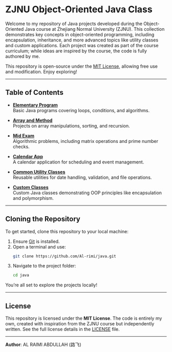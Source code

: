 # ZJNU Object-Oriented Java Class

Welcome to my repository of Java projects developed during the Object-Oriented Java course at Zhejiang Normal University (ZJNU). This collection demonstrates key concepts in object-oriented programming, including encapsulation, inheritance, and more advanced topics like utility classes and custom applications. Each project was created as part of the course curriculum; while ideas are inspired by the course, the code is fully authored by me.

This repository is open-source under the [MIT License](LICENSE), allowing free use and modification. Enjoy exploring!

---

## Table of Contents

- **[Elementary Program](./Elementary-Program)**  
  Basic Java programs covering loops, conditions, and algorithms.

- **[Array and Method](./Array-and-Method)**  
  Projects on array manipulations, sorting, and recursion.

- **[Mid Exam](./Mid-Exam)**  
  Algorithmic problems, including matrix operations and prime number checks.

- **[Calendar App](./Calendar-App)**  
  A calendar application for scheduling and event management.

- **[Common Utility Classes](./Common-Utility-Classes)**  
  Reusable utilities for date handling, validation, and file operations.

- **[Custom Classes](./Custom-Classes)**  
  Custom Java classes demonstrating OOP principles like encapsulation and polymorphism.

--- 

## Cloning the Repository

To get started, clone this repository to your local machine:

1. Ensure [Git](https://git-scm.com/) is installed.
2. Open a terminal and use:
   ```bash
   git clone https://github.com/Al-rimi/java.git
   ```
3. Navigate to the project folder:
   ```bash
   cd java
   ```

You’re all set to explore the projects locally!

---

## License

This repository is licensed under the **MIT License**. The code is entirely my own, created with inspiration from the ZJNU course but independently written. See the full license details in the [LICENSE](LICENSE) file.

---

**Author**: AL RAIMI ABDULLAH (路飞)
